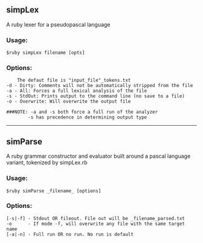 simpLex
----------
  A ruby lexer for a pseudopascal language

  ### Usage:
    $ruby simpLex filename [opts]
  ### Options:
		The defaut file is "input_file"_tokens.txt
    -d - Dirty: Comments will not be automatically stripped from the file
    -a - All: Forces a full lexical analysis of the file
    -s - StdOut: Prints output to the command line (no save to a file)
    -o - Overwrite: Will overwrite the output file

    ###NOTE: -a and -s both force a full run of the analyzer
            -s has precedence in determining output type

-----

simParse
----------
  A ruby grammar constructor and evaluator built around a pascal language variant, tokenized by simpLex.rb

  ### Usage:
    $ruby simParse _filename_ [options]
  ### Options:
    [-s|-f]	- Stdout OR fileout. File out will be _filename_parsed.txt
    -o		- If mode -f, will overwrite any file with the same target name
    [-a|-n]	- Full run OR no run. No run is default
